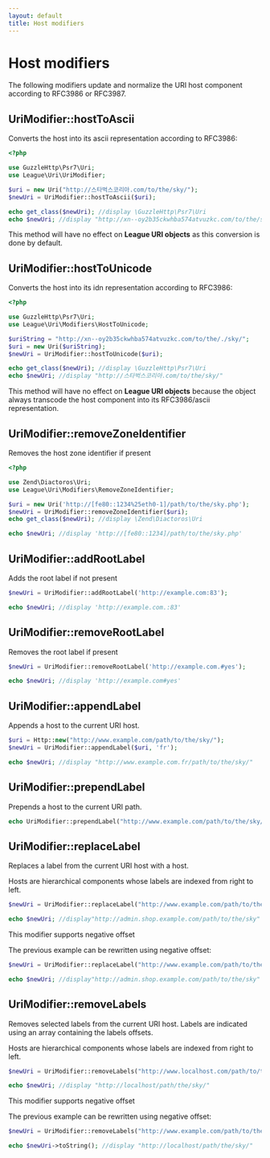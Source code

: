 ```yaml
---
layout: default
title: Host modifiers
---
```


Host modifiers
=======

The following modifiers update and normalize the URI host component according to RFC3986 or RFC3987.

## UriModifier::hostToAscii

Converts the host into its ascii representation according to RFC3986:

~~~php
<?php

use GuzzleHttp\Psr7\Uri;
use League\Uri\UriModifier;

$uri = new Uri("http://스타벅스코리아.com/to/the/sky/");
$newUri = UriModifier::hostToAscii($uri);

echo get_class($newUri); //display \GuzzleHttp\Psr7\Uri
echo $newUri; //display "http://xn--oy2b35ckwhba574atvuzkc.com/to/the/sky/"
~~~

<p class="message-warning">This method will have no effect on <strong>League URI objects</strong> as this conversion is done by default.</p>

## UriModifier::hostToUnicode

Converts the host into its idn representation according to RFC3986:

~~~php
<?php

use GuzzleHttp\Psr7\Uri;
use League\Uri\Modifiers\HostToUnicode;

$uriString = "http://xn--oy2b35ckwhba574atvuzkc.com/to/the/./sky/";
$uri = new Uri($uriString);
$newUri = UriModifier::hostToUnicode($uri);

echo get_class($newUri); //display \GuzzleHttp\Psr7\Uri
echo $newUri; //display "http://스타벅스코리아.com/to/the/sky/"
~~~

<p class="message-warning">This method will have no effect on
<strong>League URI objects</strong> because the object always transcode the host component
into its RFC3986/ascii representation.</p>

## UriModifier::removeZoneIdentifier

Removes the host zone identifier if present

~~~php
<?php

use Zend\Diactoros\Uri;
use League\Uri\Modifiers\RemoveZoneIdentifier;

$uri = new Uri('http://[fe80::1234%25eth0-1]/path/to/the/sky.php');
$newUri = UriModifier::removeZoneIdentifier($uri);
echo get_class($newUri); //display \Zend\Diactoros\Uri

echo $newUri; //display 'http://[fe80::1234]/path/to/the/sky.php'
~~~

## UriModifier::addRootLabel

Adds the root label if not present

~~~php
$newUri = UriModifier::addRootLabel('http://example.com:83');

echo $newUri; //display 'http://example.com.:83'
~~~

## UriModifier::removeRootLabel

Removes the root label if present

~~~php
$newUri = UriModifier::removeRootLabel('http://example.com.#yes');

echo $newUri; //display 'http://example.com#yes'
~~~

## UriModifier::appendLabel

Appends a host to the current URI host.

~~~php
$uri = Http::new("http://www.example.com/path/to/the/sky/");
$newUri = UriModifier::appendLabel($uri, 'fr');

echo $newUri; //display "http://www.example.com.fr/path/to/the/sky/"
~~~

## UriModifier::prependLabel

Prepends a host to the current URI path.

~~~php
echo UriModifier::prependLabel("http://www.example.com/path/to/the/sky/", 'shop'); //display "http://shop.www.example.com/path/to/the/sky/and/above"
~~~

## UriModifier::replaceLabel

Replaces a label from the current URI host with a host.

<p class="message-notice">Hosts are hierarchical components whose labels are indexed from right to left.</p>

~~~php
$newUri = UriModifier::replaceLabel("http://www.example.com/path/to/the/sky/", 2, 'admin.shop');

echo $newUri; //display"http://admin.shop.example.com/path/to/the/sky"
~~~

<p class="message-info">This modifier supports negative offset</p>

The previous example can be rewritten using negative offset:

~~~php
$newUri = UriModifier::replaceLabel("http://www.example.com/path/to/the/sky/", -1, 'admin.shop');

echo $newUri; //display"http://admin.shop.example.com/path/to/the/sky"
~~~

## UriModifier::removeLabels

Removes selected labels from the current URI host. Labels are indicated using an array containing the labels offsets.

<p class="message-notice">Hosts are hierarchical components whose labels are indexed from right to left.</p>

~~~php
$newUri = UriModifier::removeLabels("http://www.localhost.com/path/to/the/sky/", 2, 0);

echo $newUri; //display "http://localhost/path/the/sky/"
~~~

<p class="message-info">This modifier supports negative offset</p>

The previous example can be rewritten using negative offset:

~~~php
$newUri = UriModifier::removeLabels("http://www.example.com/path/to/the/sky/", -1, -3);

echo $newUri->toString(); //display "http://localhost/path/the/sky/"
~~~
